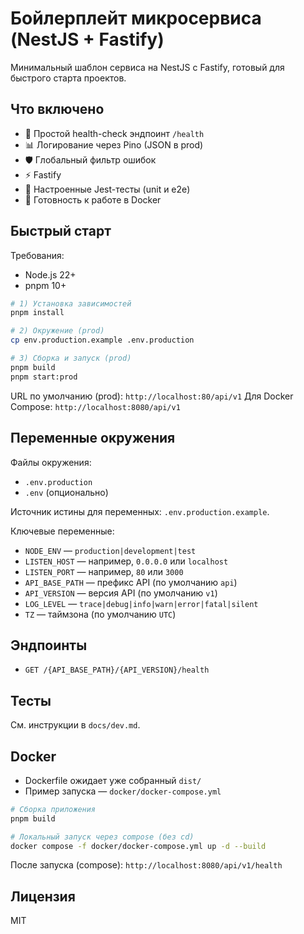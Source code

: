 # Бойлерплейт микросервиса (NestJS + Fastify)

Минимальный шаблон сервиса на NestJS с Fastify, готовый для быстрого старта проектов.

## Что включено

- 🏥 Простой health-check эндпоинт `/health`
- 📊 Логирование через Pino (JSON в prod)
- 🛡️ Глобальный фильтр ошибок
- ⚡ Fastify
- 🧪 Настроенные Jest-тесты (unit и e2e)
- 🐳 Готовность к работе в Docker

## Быстрый старт

Требования:

- Node.js 22+
- pnpm 10+

```bash
# 1) Установка зависимостей
pnpm install

# 2) Окружение (prod)
cp env.production.example .env.production

# 3) Сборка и запуск (prod)
pnpm build
pnpm start:prod
```

URL по умолчанию (prod): `http://localhost:80/api/v1`
Для Docker Compose: `http://localhost:8080/api/v1`

## Переменные окружения

Файлы окружения:

- `.env.production`
- `.env` (опционально)

Источник истины для переменных: `.env.production.example`.

Ключевые переменные:

- `NODE_ENV` — `production|development|test`
- `LISTEN_HOST` — например, `0.0.0.0` или `localhost`
- `LISTEN_PORT` — например, `80` или `3000`
- `API_BASE_PATH` — префикс API (по умолчанию `api`)
- `API_VERSION` — версия API (по умолчанию `v1`)
- `LOG_LEVEL` — `trace|debug|info|warn|error|fatal|silent`
- `TZ` — таймзона (по умолчанию `UTC`)

## Эндпоинты

- `GET /{API_BASE_PATH}/{API_VERSION}/health`

## Тесты
См. инструкции в `docs/dev.md`.

## Docker

- Dockerfile ожидает уже собранный `dist/`
- Пример запуска — `docker/docker-compose.yml`

```bash
# Сборка приложения
pnpm build

# Локальный запуск через compose (без cd)
docker compose -f docker/docker-compose.yml up -d --build
```

После запуска (compose): `http://localhost:8080/api/v1/health`

## Лицензия

MIT
